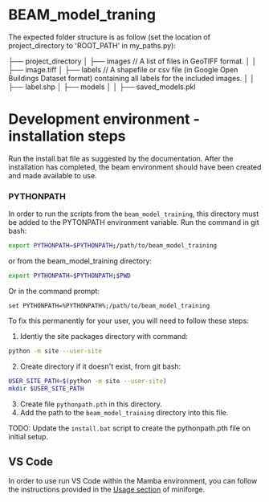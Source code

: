 # BEAM_model_traning

The expected folder structure is as follow (set the location of project_directory to 'ROOT_PATH' in my_paths.py):

├── project_directory
│ ├── images // A list of files in GeoTIFF format.
│ │ ├── image.tiff
│ ├── labels // A shapefile or csv file (in Google Open Buildings Dataset format) containing all labels for the included images.
│ │ ├── label.shp
│ ├── models
│ │ ├── saved_models.pkl

# Development environment - installation steps

Run the install.bat file as suggested by the documentation. After the installation has completed, the beam environment should have been created and made available to use.

### PYTHONPATH

In order to run the scripts from the `beam_model_training`, this directory must be added to the PYTONPATH environment variable. Run the command in git bash:

```bash
export PYTHONPATH=$PYTHONPATH;/path/to/beam_model_training
```

or from the beam_model_training directory:

```bash
export PYTHONPATH=$PYTHONPATH;$PWD
```

Or in the command prompt:

```shell
set PYTHONPATH=%PYTHONPATH%;/path/to/beam_model_training
```

To fix this permanently for your user, you will need to follow these steps:

1. Identiy the site packages directory with command:

```bash
python -m site --user-site
```

2. Create directory if it doesn't exist, from git bash:

```bash
USER_SITE_PATH=$(python -m site --user-site)
mkdir $USER_SITE_PATH
```

3. Create file `pythonpath.pth` in this directory.
4. Add the path to the `beam_model_training` directory into this file.

TODO: Update the `install.bat` script to create the pythonpath.pth file on initial setup.

## VS Code

In order to use run VS Code within the Mamba environment, you can follow the instructions provided in the [Usage section](https://github.com/conda-forge/miniforge#usage) of miniforge.

